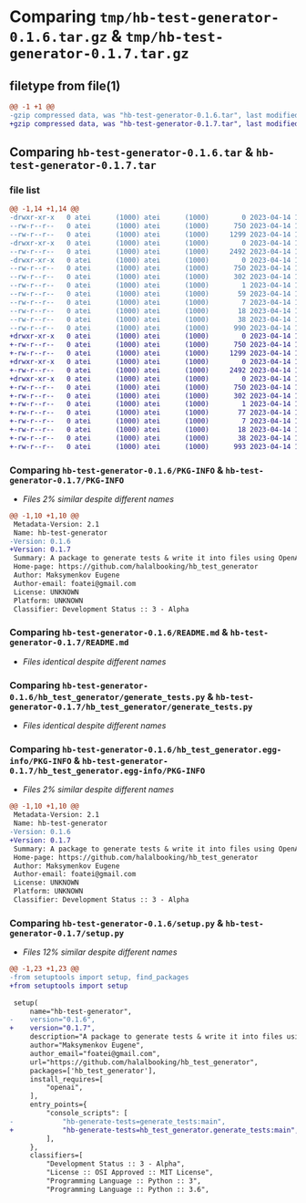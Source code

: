 # Comparing `tmp/hb-test-generator-0.1.6.tar.gz` & `tmp/hb-test-generator-0.1.7.tar.gz`

## filetype from file(1)

```diff
@@ -1 +1 @@
-gzip compressed data, was "hb-test-generator-0.1.6.tar", last modified: Fri Apr 14 11:31:18 2023, max compression
+gzip compressed data, was "hb-test-generator-0.1.7.tar", last modified: Fri Apr 14 11:37:42 2023, max compression
```

## Comparing `hb-test-generator-0.1.6.tar` & `hb-test-generator-0.1.7.tar`

### file list

```diff
@@ -1,14 +1,14 @@
-drwxr-xr-x   0 atei      (1000) atei      (1000)        0 2023-04-14 11:31:18.154617 hb-test-generator-0.1.6/
--rw-r--r--   0 atei      (1000) atei      (1000)      750 2023-04-14 11:31:18.154617 hb-test-generator-0.1.6/PKG-INFO
--rw-r--r--   0 atei      (1000) atei      (1000)     1299 2023-04-14 11:21:55.000000 hb-test-generator-0.1.6/README.md
-drwxr-xr-x   0 atei      (1000) atei      (1000)        0 2023-04-14 11:31:18.144617 hb-test-generator-0.1.6/hb_test_generator/
--rw-r--r--   0 atei      (1000) atei      (1000)     2492 2023-04-14 11:31:01.000000 hb-test-generator-0.1.6/hb_test_generator/generate_tests.py
-drwxr-xr-x   0 atei      (1000) atei      (1000)        0 2023-04-14 11:31:18.154617 hb-test-generator-0.1.6/hb_test_generator.egg-info/
--rw-r--r--   0 atei      (1000) atei      (1000)      750 2023-04-14 11:31:18.000000 hb-test-generator-0.1.6/hb_test_generator.egg-info/PKG-INFO
--rw-r--r--   0 atei      (1000) atei      (1000)      302 2023-04-14 11:31:18.000000 hb-test-generator-0.1.6/hb_test_generator.egg-info/SOURCES.txt
--rw-r--r--   0 atei      (1000) atei      (1000)        1 2023-04-14 11:31:18.000000 hb-test-generator-0.1.6/hb_test_generator.egg-info/dependency_links.txt
--rw-r--r--   0 atei      (1000) atei      (1000)       59 2023-04-14 11:31:18.000000 hb-test-generator-0.1.6/hb_test_generator.egg-info/entry_points.txt
--rw-r--r--   0 atei      (1000) atei      (1000)        7 2023-04-14 11:31:18.000000 hb-test-generator-0.1.6/hb_test_generator.egg-info/requires.txt
--rw-r--r--   0 atei      (1000) atei      (1000)       18 2023-04-14 11:31:18.000000 hb-test-generator-0.1.6/hb_test_generator.egg-info/top_level.txt
--rw-r--r--   0 atei      (1000) atei      (1000)       38 2023-04-14 11:31:18.154617 hb-test-generator-0.1.6/setup.cfg
--rw-r--r--   0 atei      (1000) atei      (1000)      990 2023-04-14 11:27:10.000000 hb-test-generator-0.1.6/setup.py
+drwxr-xr-x   0 atei      (1000) atei      (1000)        0 2023-04-14 11:37:42.384617 hb-test-generator-0.1.7/
+-rw-r--r--   0 atei      (1000) atei      (1000)      750 2023-04-14 11:37:42.384617 hb-test-generator-0.1.7/PKG-INFO
+-rw-r--r--   0 atei      (1000) atei      (1000)     1299 2023-04-14 11:21:55.000000 hb-test-generator-0.1.7/README.md
+drwxr-xr-x   0 atei      (1000) atei      (1000)        0 2023-04-14 11:37:42.384617 hb-test-generator-0.1.7/hb_test_generator/
+-rw-r--r--   0 atei      (1000) atei      (1000)     2492 2023-04-14 11:31:01.000000 hb-test-generator-0.1.7/hb_test_generator/generate_tests.py
+drwxr-xr-x   0 atei      (1000) atei      (1000)        0 2023-04-14 11:37:42.384617 hb-test-generator-0.1.7/hb_test_generator.egg-info/
+-rw-r--r--   0 atei      (1000) atei      (1000)      750 2023-04-14 11:37:42.000000 hb-test-generator-0.1.7/hb_test_generator.egg-info/PKG-INFO
+-rw-r--r--   0 atei      (1000) atei      (1000)      302 2023-04-14 11:37:42.000000 hb-test-generator-0.1.7/hb_test_generator.egg-info/SOURCES.txt
+-rw-r--r--   0 atei      (1000) atei      (1000)        1 2023-04-14 11:37:42.000000 hb-test-generator-0.1.7/hb_test_generator.egg-info/dependency_links.txt
+-rw-r--r--   0 atei      (1000) atei      (1000)       77 2023-04-14 11:37:42.000000 hb-test-generator-0.1.7/hb_test_generator.egg-info/entry_points.txt
+-rw-r--r--   0 atei      (1000) atei      (1000)        7 2023-04-14 11:37:42.000000 hb-test-generator-0.1.7/hb_test_generator.egg-info/requires.txt
+-rw-r--r--   0 atei      (1000) atei      (1000)       18 2023-04-14 11:37:42.000000 hb-test-generator-0.1.7/hb_test_generator.egg-info/top_level.txt
+-rw-r--r--   0 atei      (1000) atei      (1000)       38 2023-04-14 11:37:42.384617 hb-test-generator-0.1.7/setup.cfg
+-rw-r--r--   0 atei      (1000) atei      (1000)      993 2023-04-14 11:36:34.000000 hb-test-generator-0.1.7/setup.py
```

### Comparing `hb-test-generator-0.1.6/PKG-INFO` & `hb-test-generator-0.1.7/PKG-INFO`

 * *Files 2% similar despite different names*

```diff
@@ -1,10 +1,10 @@
 Metadata-Version: 2.1
 Name: hb-test-generator
-Version: 0.1.6
+Version: 0.1.7
 Summary: A package to generate tests & write it into files using OpenAI's GPT-3
 Home-page: https://github.com/halalbooking/hb_test_generator
 Author: Maksymenkov Eugene
 Author-email: foatei@gmail.com
 License: UNKNOWN
 Platform: UNKNOWN
 Classifier: Development Status :: 3 - Alpha
```

### Comparing `hb-test-generator-0.1.6/README.md` & `hb-test-generator-0.1.7/README.md`

 * *Files identical despite different names*

### Comparing `hb-test-generator-0.1.6/hb_test_generator/generate_tests.py` & `hb-test-generator-0.1.7/hb_test_generator/generate_tests.py`

 * *Files identical despite different names*

### Comparing `hb-test-generator-0.1.6/hb_test_generator.egg-info/PKG-INFO` & `hb-test-generator-0.1.7/hb_test_generator.egg-info/PKG-INFO`

 * *Files 2% similar despite different names*

```diff
@@ -1,10 +1,10 @@
 Metadata-Version: 2.1
 Name: hb-test-generator
-Version: 0.1.6
+Version: 0.1.7
 Summary: A package to generate tests & write it into files using OpenAI's GPT-3
 Home-page: https://github.com/halalbooking/hb_test_generator
 Author: Maksymenkov Eugene
 Author-email: foatei@gmail.com
 License: UNKNOWN
 Platform: UNKNOWN
 Classifier: Development Status :: 3 - Alpha
```

### Comparing `hb-test-generator-0.1.6/setup.py` & `hb-test-generator-0.1.7/setup.py`

 * *Files 12% similar despite different names*

```diff
@@ -1,23 +1,23 @@
-from setuptools import setup, find_packages
+from setuptools import setup
 
 setup(
     name="hb-test-generator",
-    version="0.1.6",
+    version="0.1.7",
     description="A package to generate tests & write it into files using OpenAI's GPT-3",
     author="Maksymenkov Eugene",
     author_email="foatei@gmail.com",
     url="https://github.com/halalbooking/hb_test_generator",
     packages=['hb_test_generator'],
     install_requires=[
         "openai",
     ],
     entry_points={
         "console_scripts": [
-            "hb-generate-tests=generate_tests:main",
+            "hb-generate-tests=hb_test_generator.generate_tests:main",
         ],
     },
     classifiers=[
         "Development Status :: 3 - Alpha",
         "License :: OSI Approved :: MIT License",
         "Programming Language :: Python :: 3",
         "Programming Language :: Python :: 3.6",
```

